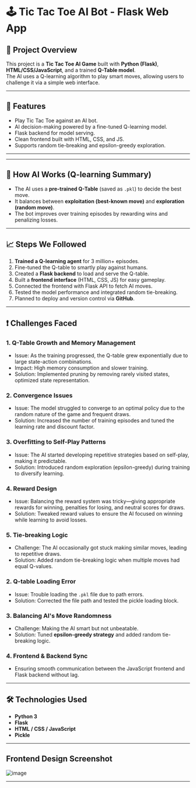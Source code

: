 # 🕹️ Tic Tac Toe AI Bot - Flask Web App

## 📌 Project Overview
This project is a **Tic Tac Toe AI Game** built with **Python (Flask)**, **HTML/CSS/JavaScript**, and a trained **Q-Table model**.  
The AI uses a Q-learning algorithm to play smart moves, allowing users to challenge it via a simple web interface.

---

## 🚀 Features
- Play Tic Tac Toe against an AI bot.
- AI decision-making powered by a fine-tuned Q-learning model.
- Flask backend for model serving.
- Clean frontend built with HTML, CSS, and JS.
- Supports random tie-breaking and epsilon-greedy exploration.

---


---

## 🧠 How AI Works (Q-learning Summary)
- The AI uses a **pre-trained Q-Table** (saved as `.pkl`) to decide the best move.
- It balances between **exploitation (best-known move)** and **exploration (random move)**.
- The bot improves over training episodes by rewarding wins and penalizing losses.

---

## 📈 Steps We Followed
1. **Trained a Q-learning agent** for 3 million+ episodes.
2. Fine-tuned the Q-table to smartly play against humans.
3. Created a **Flask backend** to load and serve the Q-table.
4. Built a **frontend interface** (HTML, CSS, JS) for easy gameplay.
5. Connected the frontend with Flask API to fetch AI moves.
6. Tested the model performance and integrated random tie-breaking.
7. Planned to deploy and version control via **GitHub**.

---

## ❗ Challenges Faced
### 1. **Q-Table Growth and Memory Management**
- Issue: As the training progressed, the Q-table grew exponentially due to large state-action combinations.
- Impact: High memory consumption and slower training.
- Solution: Implemented pruning by removing rarely visited states, optimized state representation.

### 2. **Convergence Issues**
- Issue: The model struggled to converge to an optimal policy due to the random nature of the game and frequent draws.
- Solution: Increased the number of training episodes and tuned the learning rate and discount factor.

### 3. **Overfitting to Self-Play Patterns**
- Issue: The AI started developing repetitive strategies based on self-play, making it predictable.
- Solution: Introduced random exploration (epsilon-greedy) during training to diversify learning.

### 4. **Reward Design**
- Issue: Balancing the reward system was tricky—giving appropriate rewards for winning, penalties for losing, and neutral scores for draws.
- Solution: Tweaked reward values to ensure the AI focused on winning while learning to avoid losses.

### 5. **Tie-breaking Logic**
- Challenge: The AI occasionally got stuck making similar moves, leading to repetitive draws.
- Solution: Added random tie-breaking logic when multiple moves had equal Q-values.

### 2. **Q-table Loading Error**
- Issue: Trouble loading the `.pkl` file due to path errors.
- Solution: Corrected the file path and tested the pickle loading block.

### 3. **Balancing AI's Move Randomness**
- Challenge: Making the AI smart but not unbeatable.
- Solution: Tuned **epsilon-greedy strategy** and added random tie-breaking logic.

### 4. **Frontend & Backend Sync**
- Ensuring smooth communication between the JavaScript frontend and Flask backend without lag.

---

## 🛠 Technologies Used
- **Python 3**
- **Flask**
- **HTML / CSS / JavaScript**
- **Pickle**

---

## Frontend Design Screenshot

![image](https://github.com/user-attachments/assets/3cea8748-b487-4cb2-9c50-b620cf2f1fb6)


---

